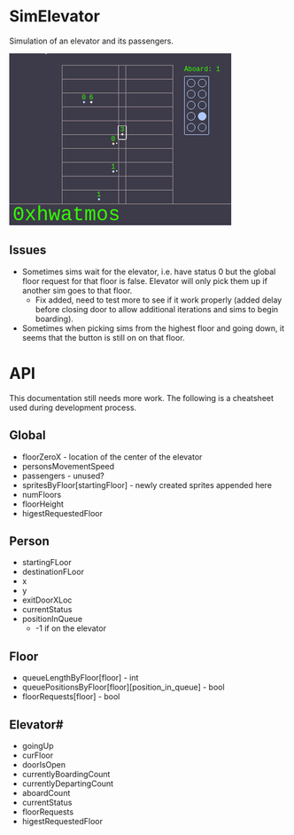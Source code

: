 # SimElevator
Simulation of an elevator and its passengers.

![Video of a elevator simulator](docs/simElevator01.gif)

## Issues

- Sometimes sims wait for the elevator, i.e. have status 0 but the global floor request for that floor is false.  Elevator will only pick them up if another sim goes to that floor.
  - Fix added, need to test more to see if it work properly (added delay before closing door to allow additional iterations and sims to begin boarding).
- Sometimes when picking sims from the highest floor and going down, it seems that the button is still on on that floor.

# API

This documentation still needs more work. The following is a cheatsheet used during development process.

## Global

* floorZeroX - location of the center of the elevator
* personsMovementSpeed
* passengers - unused?
* spritesByFloor[startingFloor] - newly created sprites appended here
* numFloors
* floorHeight
* higestRequestedFloor

## Person

* startingFLoor
* destinationFLoor
* x
* y
* exitDoorXLoc
* currentStatus
* positionInQueue
  * -1 if on the elevator

## Floor

* queueLengthByFloor[floor] - int
* queuePositionsByFloor[floor][position_in_queue] - bool
* floorRequests[floor] - bool

## Elevator#

* goingUp
* curFloor
* doorIsOpen
* currentlyBoardingCount
* currentlyDepartingCount
* aboardCount
* currentStatus
* floorRequests
* higestRequestedFloor